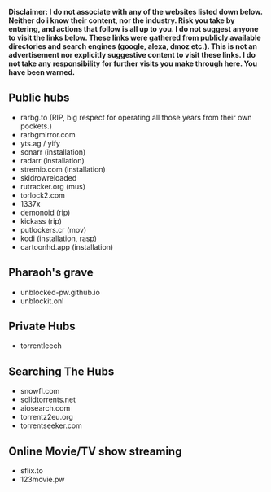 **Disclaimer: I do not associate with any of the websites listed down below. Neither do i know their content, nor the industry. Risk you take by entering, and actions that follow is all up to you. I do not suggest anyone to visit the links below. These links were gathered from publicly available directories and search engines (google, alexa, dmoz etc.). This is not an advertisement nor explicitly suggestive content to visit these links. I do not take any responsibility for further visits you make through here. You have been warned.**


## Public hubs
- rarbg.to (RIP, big respect for operating all those years from their own pockets.)
- rarbgmirror.com
- yts.ag / yify
- sonarr (installation)
- radarr (installation)
- stremio.com (installation)
- skidrowreloaded
- rutracker.org (mus)
- torlock2.com
- 1337x
- demonoid (rip)
- kickass (rip)
- putlockers.cr (mov)
- kodi (installation, rasp)
- cartoonhd.app (installation)

## Pharaoh's grave
- unblocked-pw.github.io 
- unblockit.onl

## Private Hubs
- torrentleech

## Searching The Hubs
- snowfl.com
- solidtorrents.net
- aiosearch.com
- torrentz2eu.org
- torrentseeker.com

## Online Movie/TV show streaming
- sflix.to
- 123movie.pw

